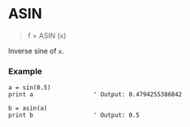 # ASIN

> f = ASIN (x)

Inverse sine of `x`.

### Example

```
a = sin(0.5)
print a                 ' Output: 0.4794255386042

b = asin(a)
print b                 ' Output: 0.5
```
